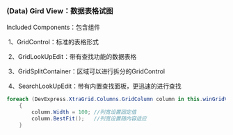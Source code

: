 ### (Data) Gird View：数据表格试图

Included Components：包含组件

​	1、GridControl：标准的表格形式

​	2、GridLookUpEdit：带有查找功能的数据表格

​	3、GridSplitContainer：区域可以进行拆分的GridControl

​	4、SearchLookUpEdit：带有内置查找面板，更迅速的进行查找





```c#
foreach (DevExpress.XtraGrid.Columns.GridColumn column in this.winGridViewPager1.gridView1.Columns)
	{
     	column.Width = 100;	//列宽设置固定值
        column.BestFit();	//列宽设置随内容适应
   	} 
```

